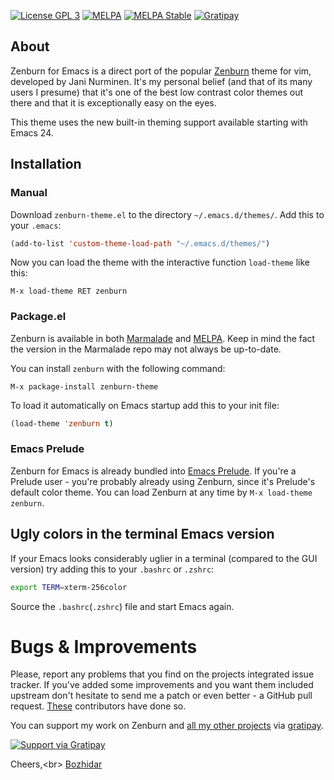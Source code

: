 [![License GPL 3][badge-license]](http://www.gnu.org/licenses/gpl-3.0.txt)
[![MELPA](http://melpa.org/packages/zenburn-theme-badge.svg)](http://melpa.org/#/zenburn-theme)
[![MELPA Stable](http://stable.melpa.org/packages/zenburn-theme-badge.svg)](http://stable.melpa.org/#/zenburn-theme)
[![Gratipay](http://img.shields.io/gratipay/bbatsov.svg)](https://www.gratipay.com/bbatsov/)

## About

Zenburn for Emacs is a direct port of the popular
[Zenburn](http://slinky.imukuppi.org/zenburnpage/) theme for vim,
developed by Jani Nurminen. It's my personal belief (and
that of its many users I presume) that it's one of the best low
contrast color themes out there and that it is exceptionally easy on
the eyes.

This theme uses the new built-in theming support available starting
with Emacs 24.

## Installation

### Manual

Download `zenburn-theme.el` to the directory `~/.emacs.d/themes/`. Add this to your
`.emacs`:

```lisp
(add-to-list 'custom-theme-load-path "~/.emacs.d/themes/")
```

Now you can load the theme with the interactive function `load-theme` like this:

`M-x load-theme RET zenburn`

### Package.el

Zenburn is available in both [Marmalade](http://marmalade-repo.org)
and [MELPA](http://melpa.org).
Keep in mind the fact the version in the Marmalade repo may not always
be up-to-date.

You can install `zenburn` with the following command:

`M-x package-install zenburn-theme`

To load it automatically on Emacs startup add this to your init file:

```lisp
(load-theme 'zenburn t)
```

### Emacs Prelude

Zenburn for Emacs is already bundled into
[Emacs Prelude](https://github.com/bbatsov/prelude). If you're a
Prelude user - you're probably already using Zenburn, since it's
Prelude's default color theme. You can load Zenburn at any time by
`M-x load-theme zenburn`.

## Ugly colors in the terminal Emacs version

If your Emacs looks considerably uglier in a terminal (compared to the
GUI version) try adding this to your `.bashrc` or `.zshrc`:

```bash
export TERM=xterm-256color
```

Source the `.bashrc`(`.zshrc`) file and start Emacs again.

# Bugs & Improvements

Please, report any problems that you find on the projects integrated
issue tracker. If you've added some improvements and you want them
included upstream don't hesitate to send me a patch or even better - a
GitHub pull request. [These](https://github.com/bbatsov/zenburn-emacs/contributors)
contributors have done so.

You can support my work on Zenburn and [all my other projects](https://github.com/bbatsov) via [gratipay](https://www.gratipay.com/bbatsov).

[![Support via Gratipay](https://cdn.rawgit.com/gratipay/gratipay-badge/2.1.3/dist/gratipay.png)](https://gratipay.com/bbatsov)

Cheers,<br\>
[Bozhidar](http://twitter.com/bbatsov)

[badge-license]: https://img.shields.io/badge/license-GPL_3-green.svg

